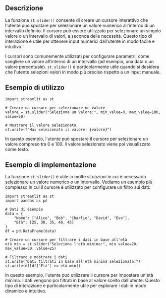 ## Descrizione

La funzione `st.slider()` consente di creare un cursore interattivo che l'utente può spostare per selezionare un valore numerico all'interno di un intervallo definito. Il cursore può essere utilizzato per selezionare un singolo valore o un intervallo di valori, a seconda delle necessità. Questo tipo di interazione è utile per ottenere input numerici dall'utente in modo facile e intuitivo.

I cursori sono comunemente utilizzati per configurare parametri, come scegliere un valore all'interno di un intervallo (ad esempio, una data o un valore percentuale). `st.slider()` è particolarmente utile quando si desidera che l'utente selezioni valori in modo più preciso rispetto a un input manuale.

## Esempio di utilizzo

```
import streamlit as st

# Creare un cursore per selezionare un valore
valore = st.slider("Seleziona un valore:", min_value=0, max_value=100, value=50)

# Mostrare il valore selezionato
st.write(f"Hai selezionato il valore: {valore}")
```

In questo esempio, l'utente può spostare il cursore per selezionare un valore compreso tra 0 e 100. Il valore selezionato viene poi visualizzato come testo.

## Esempio di implementazione

La funzione `st.slider()` è utile in molte situazioni in cui è necessario selezionare un valore numerico o un intervallo. Vediamo un esempio più complesso in cui il cursore è utilizzato per configurare un filtro sui dati:

```
import streamlit as st
import pandas as pd

# Dati di esempio
data = {
    "Nome": ["Alice", "Bob", "Charlie", "David", "Eva"],
    "Età": [25, 30, 35, 40, 45]
}
df = pd.DataFrame(data)

# Creare un cursore per filtrare i dati in base all'età
età_min = st.slider("Seleziona l'età minima:", min_value=20, max_value=50, value=25)

# Filtrare e mostrare i dati
st.write("Dati filtrati in base all'età minima selezionata:")
st.write(df[df['Età'] >= età_min])
```

In questo esempio, l'utente può utilizzare il cursore per impostare un'età minima. I dati vengono poi filtrati in base al valore scelto dall'utente. Questo tipo di interazione è particolarmente utile per esplorare i dati in modo dinamico e intuitivo.